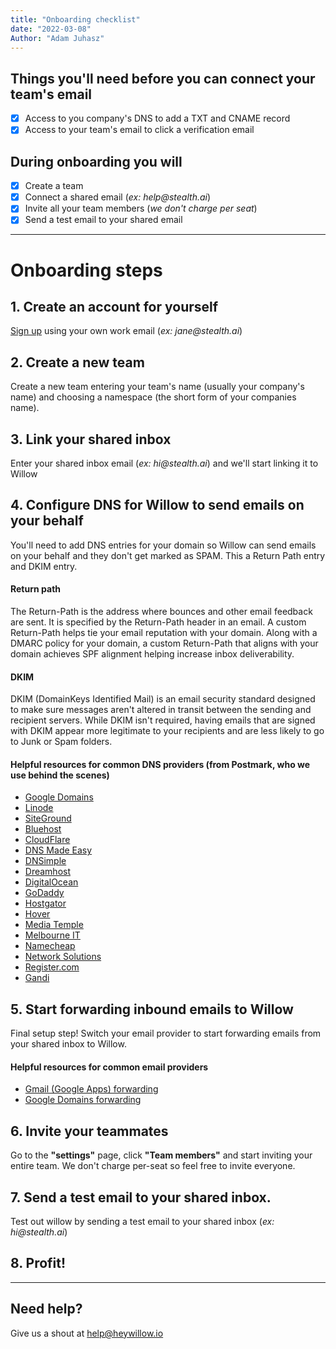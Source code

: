 ```yaml
---
title: "Onboarding checklist"
date: "2022-03-08"
Author: "Adam Juhasz"
---
```


## Things you'll need before you can connect your team's email

- [x] Access to you company's DNS to add a TXT and CNAME record
- [x] Access to your team's email to click a verification email

## During onboarding you will

- [x] Create a team
- [x] Connect a shared email (_ex: help@stealth.ai_)
- [x] Invite all your team members (_we don't charge per seat_)
- [x] Send a test email to your shared email

---

# Onboarding steps

## 1. Create an account for yourself

[Sign up](/signup) using your own work email (_ex: jane@stealth.ai_)

## 2. Create a new team

Create a new team entering your team's name (usually your company's name) and choosing a namespace (the short form of your companies name).

## 3. Link your shared inbox

Enter your shared inbox email (_ex: hi@stealth.ai_) and we'll start linking it to Willow

## 4. Configure DNS for Willow to send emails on your behalf

You'll need to add DNS entries for your domain so Willow can send emails on your behalf and they don't get marked as SPAM. This a Return Path entry and DKIM entry.

#### Return path

The Return-Path is the address where bounces and other email feedback are sent. It is specified by the Return-Path header in an email. A custom Return-Path helps tie your email reputation with your domain. Along with a DMARC policy for your domain, a custom Return-Path that aligns with your domain achieves SPF alignment helping increase inbox deliverability.

#### DKIM

DKIM (DomainKeys Identified Mail) is an email security standard designed to make sure messages aren&apos;t altered in transit between the sending and recipient servers. While DKIM isn&apos;t required, having emails that are signed with DKIM appear more legitimate to your recipients and are less likely to go to Junk or Spam folders.

#### Helpful resources for common DNS providers (from Postmark, who we use behind the scenes)

- [Google Domains](https://postmarkapp.com/videos/setting-up-dkim-custom-return-path-dmarc-in-google-domains)
- [Linode](https://www.linode.com/docs/platform/manager/dns-manager/#add-dns-records)
- [SiteGround](https://www.siteground.com/kb/configure-spf-dkim-dmarc-records/)
- [Bluehost](https://my.bluehost.com/cgi/help/559)
- [CloudFlare](https://postmarkapp.com/videos/setting-up-dkim-custom-return-path-dmarc-in-cloudflare)
- [DNS Made Easy](http://help.dnsmadeeasy.com/managed-dns/records/txt-record/)
- [DNSimple](https://support.dnsimple.com/articles/advanced-editor/)
- [Dreamhost](https://help.dreamhost.com/hc/en-us/articles/215414867-How-do-I-add-custom-DNS-records-#TXT_record)
- [DigitalOcean](https://www.digitalocean.com/docs/networking/dns/how-to/manage-records/)
- [GoDaddy](https://postmarkapp.com/videos/godaddy-authentication)
- [Hostgator](https://support.hostgator.com/articles/cpanel/how-to-change-dns-zones-mx-cname-and-a-records)
- [Hover](https://help.hover.com/hc/en-us/articles/217282457-How-to-Edit-DNS-records-A-CNAME-MX-TXT-and-SRV-Updated-Aug-2015-)
- [Media Temple](https://mediatemple.net/community/products/dv/204403794/how-can-i-change-the-dns-records-for-my-domain)
- [Melbourne IT](http://support.melbourneit.com.au/articles/help/How-do-I-manage-advanced-DNS/)
- [Namecheap](https://www.namecheap.com/support/knowledgebase/article.aspx/317)
- [Network Solutions](http://www.networksolutions.com/support/how-to-manage-advanced-dns-records)
- [Register.com](https://forum.web.com/register/faq/#AccountInformation/What_Is_a_DNS_Record.htm)
- [Gandi](https://postmarkapp.com/videos/setting-up-dkim-custom-return-path-dmarc-in-gandi)

## 5. Start forwarding inbound emails to Willow

Final setup step! Switch your email provider to start forwarding emails from your shared inbox to Willow.

#### Helpful resources for common email providers

- [Gmail (Google Apps) forwarding](/guides/forwarding-email-gmail)
- [Google Domains forwarding](/guides/forwarding-email-google-domains)

## 6. Invite your teammates

Go to the **"settings"** page, click **"Team members"** and start inviting your entire team. We don't charge per-seat so feel free to invite everyone.

## 7. Send a test email to your shared inbox.

Test out willow by sending a test email to your shared inbox (_ex: hi@stealth.ai_)

## 8. Profit!

---

## Need help?

Give us a shout at [help@heywillow.io](mailto:help@heywillow.io)
